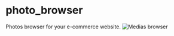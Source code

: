 # photo_browser
Photos browser for your e-commerce website.
![Medias browser](https://user-images.githubusercontent.com/45339466/159161799-0d83f19d-18fe-471b-95b4-f4ee28519609.jpeg)
